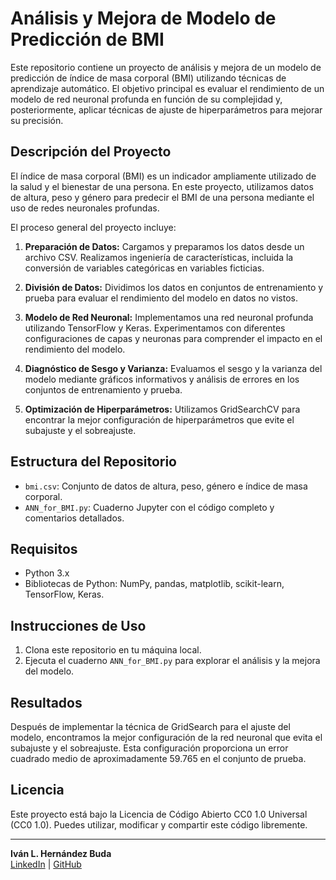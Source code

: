 # Análisis y Mejora de Modelo de Predicción de BMI
Este repositorio contiene un proyecto de análisis y mejora de un modelo de predicción de índice de masa corporal (BMI) utilizando técnicas de aprendizaje automático. El objetivo principal es evaluar el rendimiento de un modelo de red neuronal profunda en función de su complejidad y, posteriormente, aplicar técnicas de ajuste de hiperparámetros para mejorar su precisión.

## Descripción del Proyecto

El índice de masa corporal (BMI) es un indicador ampliamente utilizado de la salud y el bienestar de una persona. En este proyecto, utilizamos datos de altura, peso y género para predecir el BMI de una persona mediante el uso de redes neuronales profundas.

El proceso general del proyecto incluye:

1. **Preparación de Datos:** Cargamos y preparamos los datos desde un archivo CSV. Realizamos ingeniería de características, incluida la conversión de variables categóricas en variables ficticias.

2. **División de Datos:** Dividimos los datos en conjuntos de entrenamiento y prueba para evaluar el rendimiento del modelo en datos no vistos.

3. **Modelo de Red Neuronal:** Implementamos una red neuronal profunda utilizando TensorFlow y Keras. Experimentamos con diferentes configuraciones de capas y neuronas para comprender el impacto en el rendimiento del modelo.

4. **Diagnóstico de Sesgo y Varianza:** Evaluamos el sesgo y la varianza del modelo mediante gráficos informativos y análisis de errores en los conjuntos de entrenamiento y prueba.

5. **Optimización de Hiperparámetros:** Utilizamos GridSearchCV para encontrar la mejor configuración de hiperparámetros que evite el subajuste y el sobreajuste.

## Estructura del Repositorio
- `bmi.csv`: Conjunto de datos de altura, peso, género e índice de masa corporal.
- `ANN_for_BMI.py`: Cuaderno Jupyter con el código completo y comentarios detallados.

## Requisitos
- Python 3.x
- Bibliotecas de Python: NumPy, pandas, matplotlib, scikit-learn, TensorFlow, Keras.

## Instrucciones de Uso
1. Clona este repositorio en tu máquina local.
2. Ejecuta el cuaderno `ANN_for_BMI.py` para explorar el análisis y la mejora del modelo.

## Resultados
Después de implementar la técnica de GridSearch para el ajuste del modelo, encontramos la mejor configuración de la red neuronal que evita el subajuste y el sobreajuste. Esta configuración proporciona un error cuadrado medio de aproximadamente 59.765 en el conjunto de prueba.

## Licencia
Este proyecto está bajo la Licencia de Código Abierto CC0 1.0 Universal (CC0 1.0). Puedes utilizar, modificar y compartir este código libremente.

---

**Iván L. Hernández Buda**  
[LinkedIn](https://www.linkedin.com/in/ivanbuda) | [GitHub](https://github.com/IvanHBuda)
